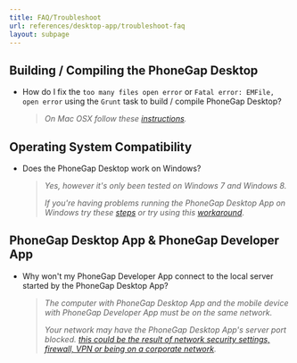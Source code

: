 ```yaml
---
title: FAQ/Troubleshoot
url: references/desktop-app/troubleshoot-faq
layout: subpage
---
```


## Building / Compiling the PhoneGap Desktop

- How do I fix the `too many files open error` or `Fatal error: EMFile, open error` using the `Grunt` task to build / compile PhoneGap Desktop?

  >_On Mac OSX follow these [instructions](https://github.com/phonegap/phonegap-app-desktop/issues/168#issuecomment-53630951)._

## Operating System Compatibility

- Does the PhoneGap Desktop work on Windows?

  >_Yes, however it's only been tested on Windows 7 and Windows 8._
  >
  >_If you're having problems running the PhoneGap Desktop App on Windows try these [steps](https://github.com/phonegap/phonegap-app-desktop/issues/203#issuecomment-60002264) or try using this [workaround](https://github.com/phonegap/phonegap-app-desktop/issues/258#issuecomment-67997880)_.

## PhoneGap Desktop App & PhoneGap Developer App

- Why won't my PhoneGap Developer App connect to the local server started by the PhoneGap Desktop App?

  >_The computer with PhoneGap Desktop App and the mobile device with PhoneGap Developer App must be on the same network._
  >
  >_Your network may have the PhoneGap Desktop App's server port blocked. [this could be the result of network security settings, firewall, VPN or being on a corporate network](https://github.com/phonegap/phonegap-app-desktop/issues/162)._
